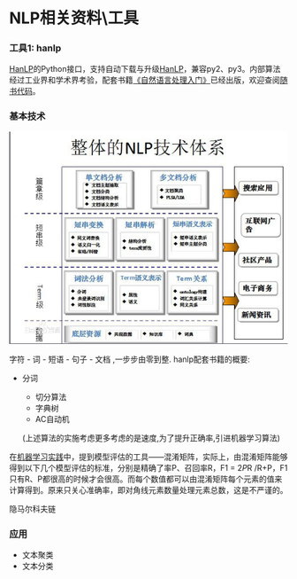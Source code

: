 # NLP相关资料\工具

### 工具1: hanlp

[HanLP](https://github.com/hankcs/HanLP)的Python接口，支持自动下载与升级[HanLP](https://github.com/hankcs/HanLP)，兼容py2、py3。内部算法经过工业界和学术界考验，配套书籍[《自然语言处理入门》](http://nlp.hankcs.com/book.php)已经出版，欢迎查阅[随书代码](https://github.com/hankcs/pyhanlp/tree/master/tests/book)。

### 基本技术
![](nlpSys.png)

字符 - 词 - 短语 - 句子 - 文档 ,一步步由零到整. hanlp配套书籍的概要:

* 分词
  * 切分算法
  * 字典树
  * AC自动机
  
  (上述算法的实施考虑更多考虑的是速度,为了提升正确率,引进机器学习算法)
  
在[机器学习实践](https://github.com/hanxinle/practical_machine_learning)中，提到模型评估的工具——混淆矩阵，实际上，由混淆矩阵能够得到以下几个模型评估的标准，分别是精确了率P、召回率R，F1 = 2*P*R /R+P，F1只有R、P都很高的时候才会很高。而每个数值都可以由混淆矩阵每个元素的值来计算得到。原来只关心准确率，即对角线元素数量处理元素总数，这是不严谨的。
  
  隐马尔科夫链
### 应用

* 文本聚类
* 文本分类
